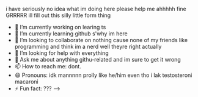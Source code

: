 i have seriously no idea what im doing here please help me
ahhhhh fine GRRRRR ill fill out this silly little form thing

- 🔭 I’m currently working on learing ts
- 🌱 I’m currently learning github s'why im here
- 👯 I’m looking to collaborate on nothing cause none of my friends like programming and think im a nerd well theyre right actually
- 🤔 I’m looking for help with everything
- 💬 Ask me about anything githu-related and im sure to get it wrong
- 📫 How to reach me: dont.
- 😄 Pronouns: idk mannnnn prolly like he/him even tho i lak testosteroni macaroni
- ⚡ Fun fact: ???
-->
